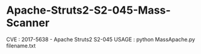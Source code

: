 # Apache-Struts2-S2-045-Mass-Scanner
CVE : 2017-5638 - Apache Struts2 S2-045
USAGE : python MassApache.py filename.txt
